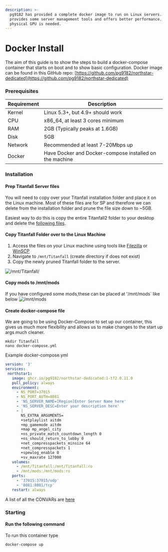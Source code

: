 ```yaml
---
description: >-
  pg9182 has provided a complete docker image to run on Linux servers. This
  provides some server management tools and offers better performance. No
  physical GPU is needed.
---
```


# Docker Install

The aim of this guide is to show the steps to build a docker-compose container that starts on boot and to show basic configuration. Docker image can be found in this GitHub repo: [https://github.com/pg9182/northstar-dedicated](https://github.com/pg9182/northstar-dedicated)

### Prerequisites

| Requirement | Description                                             |
| ----------- | ------------------------------------------------------- |
| Kernel      | Linux 5.3+, but 4.9+ should work                        |
| CPU         | x86\_64, at least 3 cores minimum                       |
| RAM         | 2GB (Typically peaks at 1.6GB)                          |
| Disk        | 5GB                                                     |
| Network     | Recommended at least 7-20Mbps up                        |
| Docker      | Have Docker and Docker-compose installed on the machine |

### Installation

#### Prep Titanfall Server files

You will need to copy over your Titanfall installation folder and place it on the Linux machine. Most of these files are for SP and therefore we can delete from the installation folder and prune the file size down to \~5GB.

Easiest way to do this is copy the entire Titanfall2 folder to your desktop and delete the [following files](https://github.com/pg9182/northstar-dedicated#reducing-the-size-).

#### Copy Titanfall Folder over to the Linux Machine

1. Access the files on your Linux machine using tools like [Filezilla](https://filezilla-project.org/) or [WinSCP](https://winscp.net/eng/download.php)
2. Navigate to `/mnt/Titanfall` (create directory if does not exist)
3. Copy the newly pruned Titanfall folder to the server.

![/mnt/Titanfall/](https://i.postimg.cc/15HbbzFr/image.pnghttps://i.postimg.cc/15HbbzFr/image.png)

#### Copy mods to /mnt/mods

If you have configured some mods,these can be placed at '/mnt/mods\` like below ![/mnt/mods](https://i.postimg.cc/tRD5jnrJ/image.png)

#### Create docker-compose file

We are going to be using Docker-Compose to set up our container, this gives us much more flexibility and allows us to make changes to the start up args much cleaner.

```
mkdir Titanfall
nano docker-compose.yml
```

Example docker-compose.yml

```yaml
version: '3'
services:
 northstar1: 
   image: ghcr.io/pg9182/northstar-dedicated:1-tf2.0.11.0 
   pull_policy: always 
   environment:
     - NS_PORT=37015
     - NS_PORT_AUTH=8081
     - 'NS_SERVER_NAME=[Region]Enter Server Name here'
     - 'NS_SERVER_DESC=Enter your description here'
     - |
       NS_EXTRA_ARGUMENTS=
       +setplaylist aitdm 
       +mp_gamemode aitdm 
       +map mp_angel_city
       +ns_private_match_countdown_length 0
       +ns_should_return_to_lobby 0
       +net_compresspackets_minsize 64
       +net_compresspackets 1
       +spewlog_enable 0
       +sv_maxrate 127000
   volumes:
     - /mnt/Titanfall:/mnt/Titanfall:ro
     - /mnt/mods:/mnt/mods:ro
   ports:
     - '37015:37015/udp'
     - '8081:8081/tcp'
   restart: always
```

A list of all the CONVARs are [here](../../basic-listen-server/#server-configuration)

### Starting

#### Run the following command

To run this container type

```
docker-compose up
```
